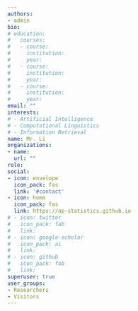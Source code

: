 ```yaml
---
authors:
- admin
bio: 
# education:
#   courses:
#   - course: 
#     institution: 
#     year: 
#   - course: 
#     institution: 
#     year: 
#   - course: 
#     institution: 
#     year: 
email: ""
interests:
# - Artificial Intelligence
# - Computational Linguistics
# - Information Retrieval
name: Mr. Li
organizations:
- name:
  url: ""
role: 
social:
- icon: envelope
  icon_pack: fas
  link: '#contact'
- icon: home
  icon_pack: fas
  link: https://ap-statistics.github.io
# - icon: twitter
#   icon_pack: fab
#   link: 
# - icon: google-scholar
#   icon_pack: ai
#   link: 
# - icon: github
#   icon_pack: fab
#   link: 
superuser: true
user_groups:
- Researchers
- Visitors
---
```



